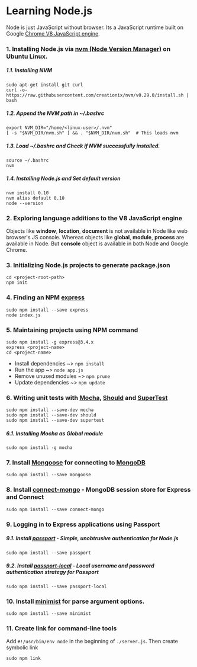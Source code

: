# Learning Node.js
Node is just JavaScript without browser. Its a JavaScript runtime built on Google [Chrome V8 JavaScript engine](https://developers.google.com/v8/).
### 1. Installing Node.js via [nvm (Node Version Manager)](https://github.com/creationix/nvm) on Ubuntu Linux.
##### 1.1. Installing NVM
```
sudo apt-get install git curl
curl -o- https://raw.githubusercontent.com/creationix/nvm/v0.29.0/install.sh | bash
```
##### 1.2. Append the NVM path in ~/.bashrc
```
export NVM_DIR="/home/<linux-user>/.nvm"
[ -s "$NVM_DIR/nvm.sh" ] && . "$NVM_DIR/nvm.sh"  # This loads nvm
```
##### 1.3. Load ~/.bashrc and Check if NVM successfully installed.
```
source ~/.bashrc
nvm
```
##### 1.4. Installing Node.js and Set default version
```
nvm install 0.10
nvm alias default 0.10
node --version
```
### 2. Exploring language additions to the V8 JavaScript engine
Objects like **window**, **location**, **document** is not available in Node like web browser's JS console. Whereas objects like **global**, **module**, **process** are available in Node. But **console** object is available in both Node and Google Chrome. 
### 3. Initializing Node.js projects to generate **package.json**
```
cd <project-root-path>
npm init
```
### 4. Finding an NPM [express](https://www.npmjs.com/package/express)
```
sudo npm install --save express
node index.js
```
### 5. Maintaining projects using NPM command
```
sudo npm install -g express@3.4.x
express <project-name>
cd <project-name>
```
* Install dependencies ~> `npm install`
* Run the app ~> `node app.js`
* Remove unused modules ~> `npm prune`
* Update dependencies ~> `npm update`

### 6. Writing unit tests with [Mocha](https://mochajs.org/), [Should](https://github.com/tj/should.js) and [SuperTest](https://github.com/visionmedia/supertest)
```
sudo npm install --save-dev mocha
sudo npm install --save-dev should
sudo npm install --save-dev supertest
```
##### 6.1. Installing Mocha as Global module
```
sudo npm install -g mocha
```
### 7. Install [Mongoose](http://mongoosejs.com/) for connecting to [MongoDB](https://www.mongodb.org/)
```
sudo npm install --save mongoose
```
### 8. Install [connect-mongo](https://www.npmjs.com/package/connect-mongo) - MongoDB session store for Express and Connect
```
sudo npm install --save connect-mongo
```
### 9. Logging in to Express applications using Passport 
##### 9.1. Install [passport](https://www.npmjs.com/package/passport) - Simple, unobtrusive authentication for Node.js
```
sudo npm install --save passport
```
##### 9.2. Install [passport-local](https://www.npmjs.com/package/passport-local) - Local username and password authentication strategy for Passport
```
sudo npm install --save passport-local
```
### 10. Install [minimist](https://www.npmjs.com/package/minimist) for parse argument options.
```
sudo npm install --save minimist
```
### 11. Create link for command-line tools
Add `#!/usr/bin/env node` in the beginning of `./server.js`. Then create symbolic link
```
sudo npm link
```